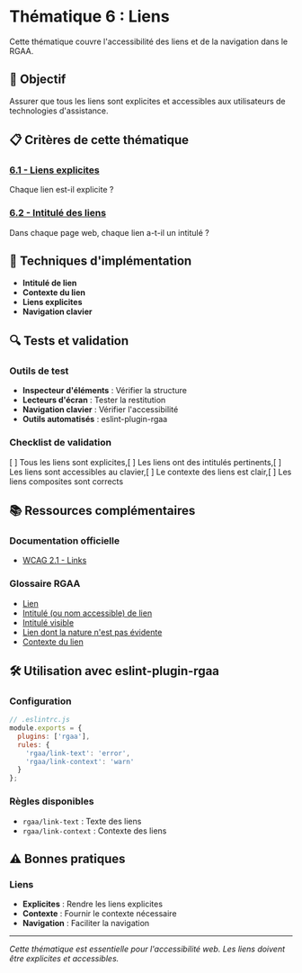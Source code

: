 # Thématique 6 : Liens

Cette thématique couvre l'accessibilité des liens et de la navigation dans le RGAA.

## 🎯 Objectif

Assurer que tous les liens sont explicites et accessibles aux utilisateurs de technologies d'assistance.

## 📋 Critères de cette thématique

### [6.1 - Liens explicites](6.1/)
Chaque lien est-il explicite ?

### [6.2 - Intitulé des liens](6.2/)
Dans chaque page web, chaque lien a-t-il un intitulé ?

## 🔧 Techniques d'implémentation

- **Intitulé de lien**
- **Contexte du lien**
- **Liens explicites**
- **Navigation clavier**

## 🔍 Tests et validation

### Outils de test
- **Inspecteur d'éléments** : Vérifier la structure
- **Lecteurs d'écran** : Tester la restitution
- **Navigation clavier** : Vérifier l'accessibilité
- **Outils automatisés** : eslint-plugin-rgaa

### Checklist de validation
[ ] Tous les liens sont explicites,[ ] Les liens ont des intitulés pertinents,[ ] Les liens sont accessibles au clavier,[ ] Le contexte des liens est clair,[ ] Les liens composites sont corrects

## 📚 Ressources complémentaires

### Documentation officielle
- [WCAG 2.1 - Links](https://www.w3.org/WAI/WCAG21/quickref/#links)

### Glossaire RGAA
- [Lien](/rgaa/glossaire/lien)
- [Intitulé (ou nom accessible) de lien](/rgaa/glossaire/intitule-(ou-nom-accessible)-de-lien)
- [Intitulé visible](/rgaa/glossaire/intitule-visible)
- [Lien dont la nature n'est pas évidente](/rgaa/glossaire/lien-dont-la-nature-n'est-pas-evidente)
- [Contexte du lien](/rgaa/glossaire/contexte-du-lien)

## 🛠️ Utilisation avec eslint-plugin-rgaa

### Configuration
```javascript
// .eslintrc.js
module.exports = {
  plugins: ['rgaa'],
  rules: {
    'rgaa/link-text': 'error',
    'rgaa/link-context': 'warn'
  }
};
```

### Règles disponibles
- `rgaa/link-text` : Texte des liens
- `rgaa/link-context` : Contexte des liens

## ⚠️ Bonnes pratiques

### Liens
- **Explicites** : Rendre les liens explicites
- **Contexte** : Fournir le contexte nécessaire
- **Navigation** : Faciliter la navigation

---

*Cette thématique est essentielle pour l'accessibilité web. Les liens doivent être explicites et accessibles.*